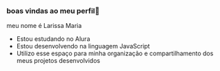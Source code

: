 ### boas vindas ao meu perfil👋

meu nome é Larissa Maria

- Estou estudando no Alura
- Estou desenvolvendo na linguagem JavaScript
- Utilizo esse espaço para minha organização e compartilhamento dos meus projetos desenvolvidos
